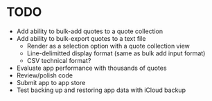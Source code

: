 # TODO

- Add ability to bulk-add quotes to a quote collection
- Add ability to bulk-export quotes to a text file
  - Render as a selection option with a quote collection view
  - Line-delimitted display format (same as bulk add input format)
  - CSV technical format?
- Evaluate app performance with thousands of quotes
- Review/polish code
- Submit app to app store
- Test backing up and restoring app data with iCloud backup
